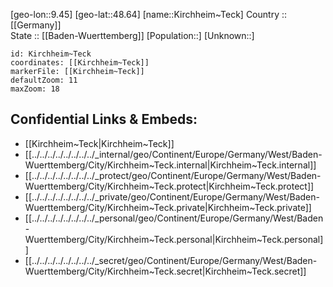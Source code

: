 ﻿---
location: [48.65,9.45] 
mapzoom: [7,12] 
mapmarker: city 
type: City
tags:
- geo/City


SpocWebEntityId: 31445
isDeleted: false
confidential: public

---
[geo-lon::9.45] 
[geo-lat::48.64] 
[name::Kirchheim~Teck] 
Country :: [[Germany]]  
State :: [[Baden-Wuerttemberg]] 
[Population::] 
[Unknown::] 


```leaflet
id: Kirchheim~Teck
coordinates: [[Kirchheim~Teck]] 
markerFile: [[Kirchheim~Teck]] 
defaultZoom: 11 
maxZoom: 18
```


## Confidential Links & Embeds: 
- [[Kirchheim~Teck|Kirchheim~Teck]]  
- [[../../../../../../../../_internal/geo/Continent/Europe/Germany/West/Baden-Wuerttemberg/City/Kirchheim~Teck.internal|Kirchheim~Teck.internal]] 
- [[../../../../../../../../_protect/geo/Continent/Europe/Germany/West/Baden-Wuerttemberg/City/Kirchheim~Teck.protect|Kirchheim~Teck.protect]] 
- [[../../../../../../../../_private/geo/Continent/Europe/Germany/West/Baden-Wuerttemberg/City/Kirchheim~Teck.private|Kirchheim~Teck.private]] 
- [[../../../../../../../../_personal/geo/Continent/Europe/Germany/West/Baden-Wuerttemberg/City/Kirchheim~Teck.personal|Kirchheim~Teck.personal]] 
- [[../../../../../../../../_secret/geo/Continent/Europe/Germany/West/Baden-Wuerttemberg/City/Kirchheim~Teck.secret|Kirchheim~Teck.secret]] 
